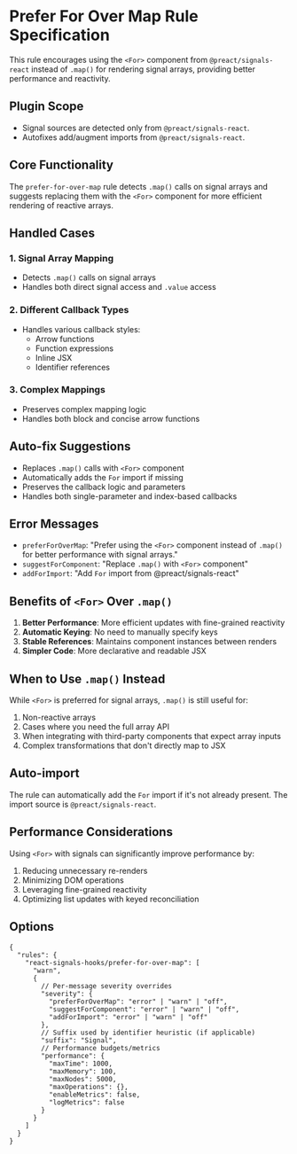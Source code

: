# Prefer For Over Map Rule Specification

This rule encourages using the `<For>` component from `@preact/signals-react` instead of `.map()` for rendering signal arrays, providing better performance and reactivity.

## Plugin Scope

- Signal sources are detected only from `@preact/signals-react`.
- Autofixes add/augment imports from `@preact/signals-react`.

## Core Functionality

The `prefer-for-over-map` rule detects `.map()` calls on signal arrays and suggests replacing them with the `<For>` component for more efficient rendering of reactive arrays.

## Handled Cases

### 1. Signal Array Mapping

- Detects `.map()` calls on signal arrays
- Handles both direct signal access and `.value` access

### 2. Different Callback Types

- Handles various callback styles:
  - Arrow functions
  - Function expressions
  - Inline JSX
  - Identifier references

### 3. Complex Mappings

- Preserves complex mapping logic
- Handles both block and concise arrow functions

## Auto-fix Suggestions

- Replaces `.map()` calls with `<For>` component
- Automatically adds the `For` import if missing
- Preserves the callback logic and parameters
- Handles both single-parameter and index-based callbacks

## Error Messages

- `preferForOverMap`: "Prefer using the `<For>` component instead of `.map()` for better performance with signal arrays."
- `suggestForComponent`: "Replace `.map()` with `<For>` component"
- `addForImport`: "Add `For` import from @preact/signals-react"

## Benefits of `<For>` Over `.map()`

1. **Better Performance**: More efficient updates with fine-grained reactivity
2. **Automatic Keying**: No need to manually specify keys
3. **Stable References**: Maintains component instances between renders
4. **Simpler Code**: More declarative and readable JSX

## When to Use `.map()` Instead

While `<For>` is preferred for signal arrays, `.map()` is still useful for:

1. Non-reactive arrays
2. Cases where you need the full array API
3. When integrating with third-party components that expect array inputs
4. Complex transformations that don't directly map to JSX

## Auto-import

The rule can automatically add the `For` import if it's not already present. The import source is `@preact/signals-react`.

## Performance Considerations

Using `<For>` with signals can significantly improve performance by:

1. Reducing unnecessary re-renders
2. Minimizing DOM operations
3. Leveraging fine-grained reactivity
4. Optimizing list updates with keyed reconciliation

## Options

```jsonc
{
  "rules": {
    "react-signals-hooks/prefer-for-over-map": [
      "warn",
      {
        // Per-message severity overrides
        "severity": {
          "preferForOverMap": "error" | "warn" | "off",
          "suggestForComponent": "error" | "warn" | "off",
          "addForImport": "error" | "warn" | "off"
        },
        // Suffix used by identifier heuristic (if applicable)
        "suffix": "Signal",
        // Performance budgets/metrics
        "performance": {
          "maxTime": 1000,
          "maxMemory": 100,
          "maxNodes": 5000,
          "maxOperations": {},
          "enableMetrics": false,
          "logMetrics": false
        }
      }
    ]
  }
}
```
